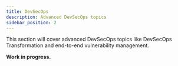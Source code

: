 ```yaml
---
title: DevSecOps
description: Advanced DevSecOps topics
sidebar_position: 2
---
```


This section will cover advanced DevSecOps topics like DevSecOps Transformation and end-to-end vulnerability management.

**Work in progress.**
